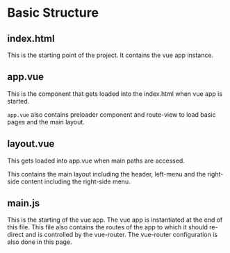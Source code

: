 # Basic Structure

## **index.html**

This is the starting point of the project. It contains the vue app instance.

## **app.vue**

This is the component that gets loaded into the index.html when vue app is started.

`app.vue` also contains preloader component and route-view to load basic pages and the main layout.

## **layout.vue**

This gets loaded into app.vue when main paths are accessed.

This contains the main layout including the header, left-menu and the right-side content including the right-side menu.

## main.js

This is the starting of the vue app. The vue app is instantiated at the end of this file. This file also contains the routes of the app to which it should re-direct and is controlled by the vue-router. The vue-router configuration is also done in this page.

